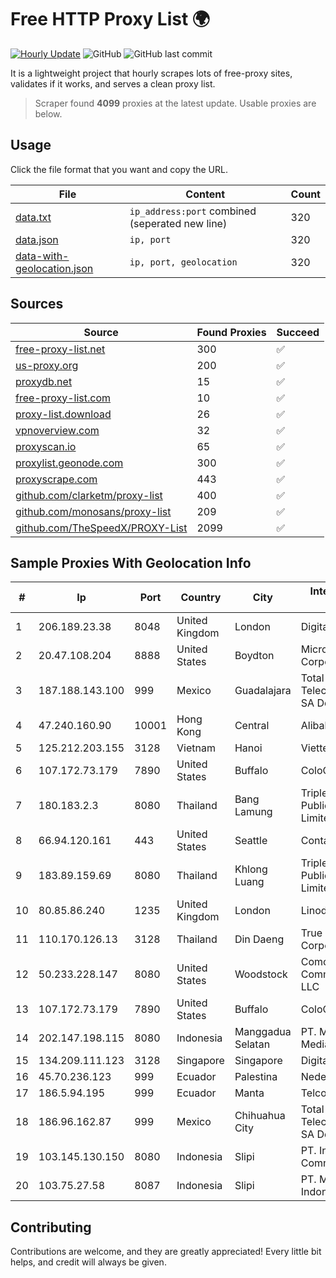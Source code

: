 
# Free HTTP Proxy List 🌍

[![Hourly Update](https://github.com/mertguvencli/http-proxy-list/actions/workflows/main.yml/badge.svg?branch=main)](https://github.com/mertguvencli/http-proxy-list/actions/workflows/main.yml)
![GitHub](https://img.shields.io/github/license/mertguvencli/http-proxy-list)
![GitHub last commit](https://img.shields.io/github/last-commit/mertguvencli/http-proxy-list)

It is a lightweight project that hourly scrapes lots of free-proxy sites, validates if it works, and serves a clean proxy list.


> Scraper found **4099** proxies at the latest update. Usable proxies are below.

## Usage

Click the file format that you want and copy the URL.


|File|Content|Count|
|----|-------|-----|
|[data.txt](https://raw.githubusercontent.com/mertguvencli/http-proxy-list/main/proxy-list/data.txt)|`ip_address:port` combined (seperated new line)|320|
|[data.json](https://raw.githubusercontent.com/mertguvencli/http-proxy-list/main/proxy-list/data.json)|`ip, port`|320|
|[data-with-geolocation.json](https://raw.githubusercontent.com/mertguvencli/http-proxy-list/main/proxy-list/data-with-geolocation.json)|`ip, port, geolocation`|320|

## Sources

|Source|Found Proxies|Succeed|
|------|-------------|-------|
|[free-proxy-list.net](https://free-proxy-list.net)|300|✅|
|[us-proxy.org](https://www.us-proxy.org)|200|✅|
|[proxydb.net](http://proxydb.net)|15|✅|
|[free-proxy-list.com](https://free-proxy-list.com/?page=&port=&type%5B%5D=http&type%5B%5D=https&up_time=0&search=Search)|10|✅|
|[proxy-list.download](https://www.proxy-list.download/HTTP)|26|✅|
|[vpnoverview.com](https://vpnoverview.com/privacy/anonymous-browsing/free-proxy-servers)|32|✅|
|[proxyscan.io](https://www.proxyscan.io)|65|✅|
|[proxylist.geonode.com](https://proxylist.geonode.com/api/proxy-list?limit=300&page=1&sort_by=lastChecked&sort_type=desc&protocols=http,https)|300|✅|
|[proxyscrape.com](https://api.proxyscrape.com/v2/?request=displayproxies&protocol=http&timeout=10000&country=all&ssl=all&anonymity=all)|443|✅|
|[github.com/clarketm/proxy-list](https://raw.githubusercontent.com/clarketm/proxy-list/master/proxy-list-raw.txt)|400|✅|
|[github.com/monosans/proxy-list](https://raw.githubusercontent.com/monosans/proxy-list/main/proxies/http.txt)|209|✅|
|[github.com/TheSpeedX/PROXY-List](https://raw.githubusercontent.com/TheSpeedX/PROXY-List/master/http.txt)|2099|✅|


## Sample Proxies With Geolocation Info

|#|Ip|Port|Country|City|Internet Service Provider|
|-|--|----|-------|----|-------------------------|
|1|206.189.23.38|8048|United Kingdom|London|DigitalOcean, LLC|
|2|20.47.108.204|8888|United States|Boydton|Microsoft Corporation|
|3|187.188.143.100|999|Mexico|Guadalajara|Total Play Telecomunicaciones SA De CV|
|4|47.240.160.90|10001|Hong Kong|Central|Alibaba.com LLC|
|5|125.212.203.155|3128|Vietnam|Hanoi|Viettel Corporation|
|6|107.172.73.179|7890|United States|Buffalo|ColoCrossing|
|7|180.183.2.3|8080|Thailand|Bang Lamung|Triple T Broadband Public Company Limited|
|8|66.94.120.161|443|United States|Seattle|Contabo Inc.|
|9|183.89.159.69|8080|Thailand|Khlong Luang|Triple T Broadband Public Company Limited|
|10|80.85.86.240|1235|United Kingdom|London|Linode, LLC|
|11|110.170.126.13|3128|Thailand|Din Daeng|True Internet Corporation CO. Ltd.|
|12|50.233.228.147|8080|United States|Woodstock|Comcast Cable Communications, LLC|
|13|107.172.73.179|7890|United States|Buffalo|ColoCrossing|
|14|202.147.198.115|8080|Indonesia|Manggadua Selatan|PT. MNC Kabel Mediacom|
|15|134.209.111.123|3128|Singapore|Singapore|DigitalOcean, LLC|
|16|45.70.236.123|999|Ecuador|Palestina|Nedetel S.A.|
|17|186.5.94.195|999|Ecuador|Manta|Telconet S.A|
|18|186.96.162.87|999|Mexico|Chihuahua City|Total Play Telecomunicaciones SA De CV|
|19|103.145.130.150|8080|Indonesia|Slipi|PT. Indonesia Comnets Plus|
|20|103.75.27.58|8087|Indonesia|Slipi|PT. Mora Telematika Indonesia|



## Contributing

Contributions are welcome, and they are greatly appreciated! Every
little bit helps, and credit will always be given.

